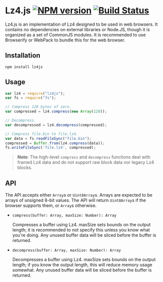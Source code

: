 # Lz4.js [![NPM version](https://badge.fury.io/js/lz4js.svg)](https://www.npmjs.com/package/lz4js) [![Build Status](https://travis-ci.org/Benzinga/lz4js.svg?branch=master)](https://travis-ci.org/Benzinga/lz4js)
Lz4.js is an implementation of Lz4 designed to be used in web browsers. It contains no dependencies on external libraries or Node.JS, though it is organized as a set of CommonJS modules. It is recommended to use Browserify or WebPack to bundle this for the web browser.

## Installation
```
npm install lz4js
```

## Usage
```javascript
var lz4 = require("lz4js");
var fs = require("fs");

// Compress 128 bytes of zero.
var compressed = lz4.compress(new Array(128));

// Decompress.
var decompressed = lz4.decompress(compressed);

// Compress file.bin to file.lz4.
var data = fs.readFileSync("file.bin");
compressed = Buffer.from(lz4.compress(data));
fs.writeFileSync('file.lz4', compressed);
```

> **Note**: The high-level `compress` and `decompress` functions deal with framed Lz4 data and do not support raw block data nor legacy Lz4 blocks.

## API
The API accepts either `Array`s or `Uint8Array`s. Arrays are expected to be arrays of unsigned 8-bit values. The API will return `Uint8Array`s if the browser supports them, or `Array`s otherwise.

  - `compress(buffer: Array, maxSize: Number): Array`

    Compresses a buffer using Lz4. maxSize sets bounds on the output length; it is recommended to not specify this unless you know what you're doing.
    Any unused buffer data will be sliced before the buffer is returned.

  - `decompress(buffer: Array, maxSize: Number): Array`

    Decompresses a buffer using Lz4. maxSize sets bounds on the output length; if you know the output length, this will reduce memory usage somewhat.
    Any unused buffer data will be sliced before the buffer is returned.
